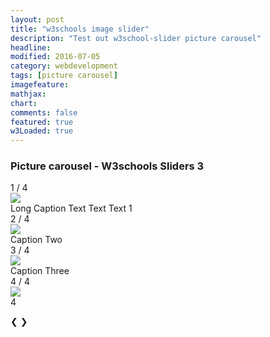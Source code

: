 ```yaml
---
layout: post
title: "w3schools image slider"
description: "Test out w3school-slider picture carousel"
headline: 
modified: 2016-07-05
category: webdevelopment
tags: [picture carousel]
imagefeature: 
mathjax: 
chart: 
comments: false
featured: true
w3Loaded: true
---
```

<style>
body{
/*background-image: url('{{ site.url }}/images/orient1.png'); 
background-repeat:repeat;  
*/

}
</style>
  
### Picture  carousel -  W3schools Sliders  3
<div class="slideshow-container">
  <div class="mySlides">
    <div class="numbertext">1 / 4</div>
    <img class="imgg" src="{{ site.url }}/images/fc1.jpg" >
    <div class="captext" >Long Caption Text Text Text 1</div>
  </div>

  <div class="mySlides">
    <div class="numbertext">2 / 4</div>
    <img class="imgg" src="{{ site.url }}/images/kitchen_adventurer_lemon.jpg" >
    <div class="captext" >Caption Two</div>
  </div>

  <div class="mySlides">
    <div class="numbertext">3 / 4</div>
    <img class="imgg"  src="{{ site.url }}/images/kitchen_adventurer_donut.jpg" >
    <div class="captext" >Caption Three</div>
  </div>

   <div class="mySlides">
    <div class="numbertext">4 / 4</div>
    <img class="imgg" src="{{ site.url }}/images/tree1.jpg" >
    <div class="captext" >4</div>
  </div>
  
  <a class="prev" >&#10094;</a>
  <a class="next" >&#10095;</a>
</div>
<br>

<div style="text-align:center">
  <span class="dot" ></span> 
  <span class="dot" ></span> 
  <span class="dot" ></span> 
  <span class="dot" ></span>   
</div>

   

